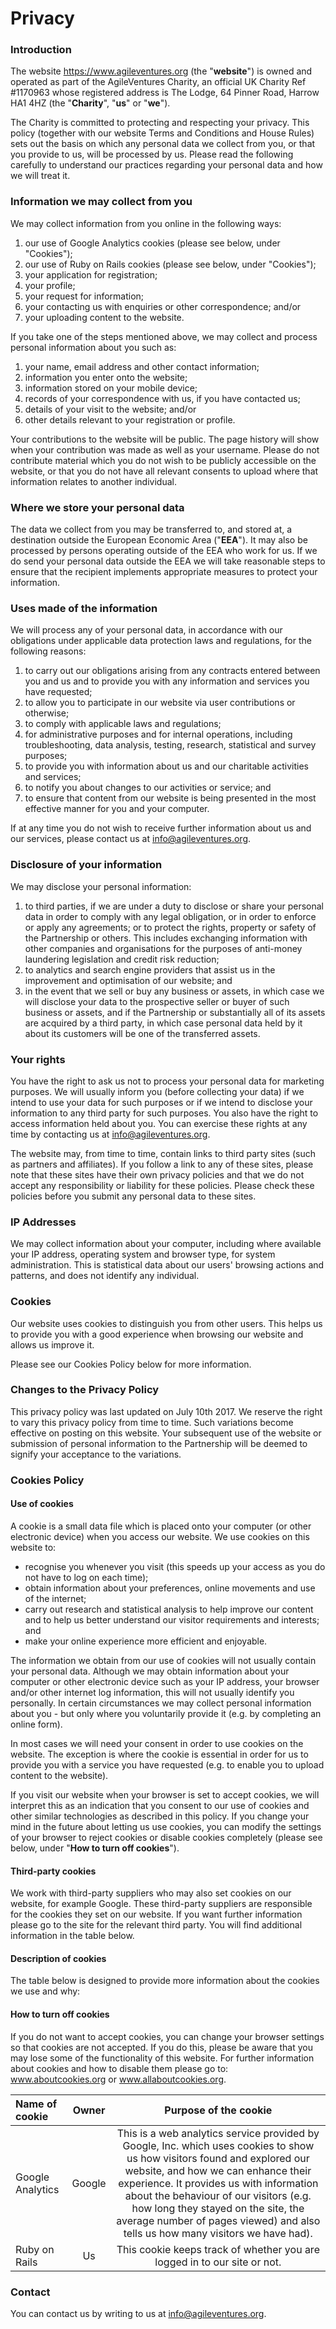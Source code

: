 # Privacy

### Introduction

The website https://www.agileventures.org (the "**website**") is owned and operated as part of the AgileVentures Charity, an official UK Charity Ref #1170963 whose registered address is The Lodge, 64 Pinner Road, Harrow HA1 4HZ (the "**Charity**", "**us**" or "**we**").

The Charity is committed to protecting and respecting your privacy.  This policy (together with our website Terms and Conditions and House Rules) sets out the basis on which any personal data we collect from you, or that you provide to us, will be processed by us.  Please read the following carefully to understand our practices regarding your personal data and how we will treat it.

### Information we may collect from you

We may collect information from you online in the following ways: 

1. our use of Google Analytics cookies (please see below, under "Cookies"); 
2. our use of Ruby on Rails cookies (please see below, under "Cookies"); 
3. your application for registration;
4. your profile;
5. your request for information;
6. your contacting us with enquiries or other correspondence; and/or
7. your uploading content to the website.

If you take one of the steps mentioned above, we may collect and process personal information about you such as:

1. your name, email address and other contact information; 
2. information you enter onto the website;
3. information stored on your mobile device;
4. records of your correspondence with us, if you have contacted us; 
5. details of your visit to the website; and/or
6. other details relevant to your registration or profile.

Your contributions to the website will be public.  The page history will show when your contribution was made as well as your username.  Please do not contribute material which you do not wish to be publicly accessible on the website, or that you do not have all relevant consents to upload where that information relates to another individual.

### Where we store your personal data

The data we collect from you may be transferred to, and stored at, a destination outside the European Economic Area ("**EEA**").  It may also be processed by persons operating outside of the EEA who work for us.  If we do send your personal data outside the EEA we will take reasonable steps to ensure that the recipient implements appropriate measures to protect your information.

### Uses made of the information

We will process any of your personal data, in accordance with our obligations under applicable data protection laws and regulations, for the following reasons:

1. to carry out our obligations arising from any contracts entered between you and us and to provide you with any information and services you have requested; 
2. to allow you to participate in our website via user contributions or otherwise;
3. to comply with applicable laws and regulations; 
4. for administrative purposes and for internal operations, including troubleshooting, data analysis, testing, research, statistical and survey purposes;
5. to provide you with information about us and our charitable activities and services; 
6. to notify you about changes to our activities or service; and
7. to ensure that content from our website is being presented in the most effective manner for you and your computer.

If at any time you do not wish to receive further information about us and our services, please contact us at info@agileventures.org.

### Disclosure of your information

We may disclose your personal information:

1. to third parties, if we are under a duty to disclose or share your personal data in order to comply with any legal obligation, or in order to enforce or apply any agreements; or to protect the rights, property or safety of the Partnership or others. This includes exchanging information with other companies and organisations for the purposes of anti-money laundering legislation and credit risk reduction; 
2. to analytics and search engine providers that assist us in the improvement and optimisation of our website; and
3. in the event that we sell or buy any business or assets, in which case we will disclose your data to the prospective seller or buyer of such business or assets, and if the Partnership or substantially all of its assets are acquired by a third party, in which case personal data held by it about its customers will be one of the transferred assets.

### Your rights

You have the right to ask us not to process your personal data for marketing purposes.  We will usually inform you (before collecting your data) if we intend to use your data for such purposes or if we intend to disclose your information to any third party for such purposes.  You also have the right to access information held about you.  You can exercise these rights at any time by contacting us at info@agileventures.org. 

The website may, from time to time, contain links to third party sites (such as partners and affiliates).  If you follow a link to any of these sites, please note that these sites have their own privacy policies and that we do not accept any responsibility or liability for these policies.  Please check these policies before you submit any personal data to these sites.

### IP Addresses

We may collect information about your computer, including where available your IP address, operating system and browser type, for system administration. This is statistical data about our users' browsing actions and patterns, and does not identify any individual.

### Cookies

Our website uses cookies to distinguish you from other users.  This helps us to provide you with a good experience when browsing our website and allows us improve it.

Please see our Cookies Policy below for more information.

### Changes to the Privacy Policy
 
This privacy policy was last updated on July 10th 2017.  We reserve the right to vary this privacy policy from time to time.  Such variations become effective on posting on this website.  Your subsequent use of the website or submission of personal information to the Partnership will be deemed to signify your acceptance to the variations.

### Cookies Policy

#### Use of cookies

A cookie is a small data file which is placed onto your computer (or other electronic device) when you access our website.  We use cookies on this website to:

- recognise you whenever you visit (this speeds up your access as you do not have to log on each time);
- obtain information about your preferences, online movements and use of the internet;
- carry out research and statistical analysis to help improve our content and to help us better understand our visitor requirements and interests; and
- make your online experience more efficient and enjoyable.

The information we obtain from our use of cookies will not usually contain your personal data.  Although we may obtain information about your computer or other electronic device such as your IP address, your browser and/or other internet log information, this will not usually identify you personally.  In certain circumstances we may collect personal information about you - but only where you voluntarily provide it (e.g. by completing an online form).

In most cases we will need your consent in order to use cookies on the website.  The exception is where the cookie is essential in order for us to provide you with a service you have requested (e.g. to enable you to upload content to the website).

If you visit our website when your browser is set to accept cookies, we will interpret this as an indication that you consent to our use of cookies and other similar technologies as described in this policy.  If you change your mind in the future about letting us use cookies, you can modify the settings of your browser to reject cookies or disable cookies completely (please see below, under "**How to turn off cookies**").

#### Third-party cookies

We work with third-party suppliers who may also set cookies on our website, for example Google.  These third-party suppliers are responsible for the cookies they set on our website.  If you want further information please go to the site for the relevant third party.  You will find additional information in the table below.

#### Description of cookies

The table below is designed to provide more information about the cookies we use and why:

#### How to turn off cookies

If you do not want to accept cookies, you can change your browser settings so that cookies are not accepted. If you do this, please be aware that you may lose some of the functionality of this website.  For further information about cookies and how to disable them please go to: www.aboutcookies.org or www.allaboutcookies.org.

| Name of cookie  | Owner | Purpose of the cookie                                                                                                                                                                                                                                                                                                                                                          |
| :-------------  | :---: | :----------------------------------------------------------------------------------------------------------------------------------------------------------------------------------------------------------------------------------------------------------------------------------------------------------------------------------------------------------------------------: |
| Google Analytics| Google| This is a web analytics service provided by Google, Inc. which uses cookies to show us how visitors found and explored our website, and how we can enhance their experience.  It provides us with information about the behaviour of our visitors (e.g. how long they stayed on the site, the average number of pages viewed) and also tells us how many visitors we have had).|
| Ruby on Rails   | Us    | This cookie keeps track of whether you are logged in to our site or not.                                                                                                                                                                                                                                                                                                       |
### Contact

You can contact us by writing to us at info@agileventures.org.
